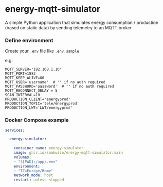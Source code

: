 # energy-mqtt-simulator

A simple Python application that simulates energy consumption / production (based on static data) by sending telemetry to an MQTT broker

### Define environment

Create your `.env` file like `.env.sample`

e.g.

```
MQTT_SERVER='192.168.1.10'
MQTT_PORT=1883
MQTT_KEEP_ALIVE=60
MQTT_USER='username'  # '' if no auth required
MQTT_PASSWORD='password'  # '' if no auth required
MQTT_RECONNECT_DELAY = 5
SCAN_INTERVAL=10
PRODUCTION_CLIENT='energyprod'
PRODUCTION_TOPIC='tele/energyprod'
PRODUCTION_LWT='LWT/energyprod'
```

### Docker Compose example

```yaml
services:

  energy-simulator:
  
    container_name: energy-simulator
    image: ghcr.io/snakuzzo/energy-mqtt-simulator:main
    volumes:
    - "${PWD}:/app/.env"
    environment:
    - "TZ=Europe/Rome"
    network_mode: host 
    restart: unless-stopped
```
